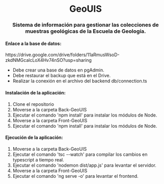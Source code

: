 <h1 align="center">GeoUIS</h1>

<h3 align="center">Sistema de información para gestionar las colecciones de muestras geológicas de la Escuela de Geología.</h3>

<h4>Enlace a la base de datos:</h4>
<p>https://drive.google.com/drive/folders/11aRmusWsoD-zkdNMGcalcLoX4Hv74nSO?usp=sharing</p>
<ul>
  <li>Debe crear una base de datos en pgAdmin.</li>
  <li>Debe restaurar el backup que está en el Drive.</li>
  <li>Realizar la conexión en el archivo del backend db/connection.ts</li>
</ul>

<h4>Instalación de la aplicación:</h4>
<ol>
  <li>Clone el repositorio</li>
  <li>Moverse a la carpeta Back-GeoUIS</li>
  <li>Ejecutar el comando 'npm install' para instalar los módulos de Node.</li>
  <li>Moverse a la carpeta Front-GeoUIS</li>
  <li>Ejecutar el comando 'npm install' para instalar los módulos de Node.</li>
</ol>

<h4>Ejecución de la aplicación:</h4>
<ol>
  <li>Moverse a la carpeta Back-GeoUIS</li>
  <li>Ejecutar el comando 'tsc --watch' para compilar los cambios en typescript a tiempo real.</li>
  <li>Ejecutar el comando 'nodemon dist/app.js' para levantar el servidor.</li>
  <li>Moverse a la carpeta Front-GeoUIS</li>
  <li>Ejecutar el comando 'ng serve -o' para levantar el frontend.</li>
</ol>


